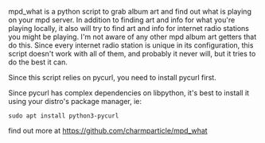 mpd_what is a python script to grab album art and find out what is playing on your mpd server. In addition to finding art and info for what you're playing locally, it also will try to find art and info for internet radio stations you might be playing. I'm not aware of any other mpd album art getters that do this. Since every internet radio station is unique in its configuration, this script doesn't work with all of them, and probably it never will, but it tries to do the best it can.

Since this script relies on pycurl, you need to install pycurl first.

Since pycurl has complex dependencies on libpython, it's best to install it using your distro's package manager, ie:

    sudo apt install python3-pycurl

find out more at https://github.com/charmparticle/mpd_what
